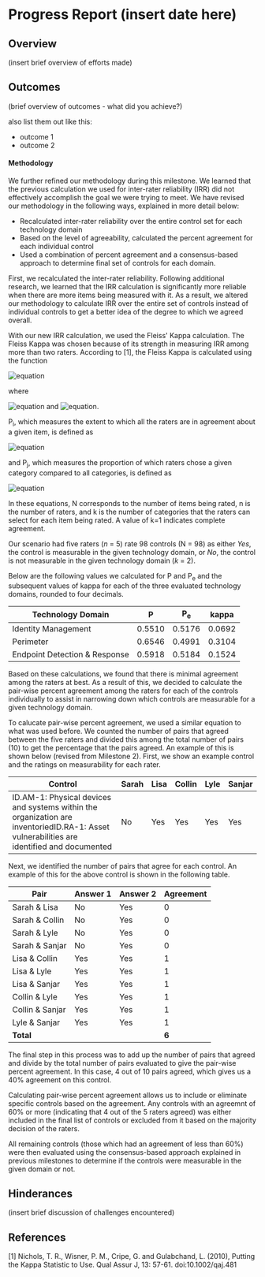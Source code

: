 # Progress Report (insert date here)
## Overview
(insert brief overview of efforts made)

## Outcomes
(brief overview of outcomes - what did you achieve?)

also list them out like this:
* outcome 1
* outcome 2

#### Methodology

We further refined our methodology during this milestone.  We learned that the previous calculation we used for inter-rater reliability (IRR) did not effectively accomplish the goal we were trying to meet.  We have revised our methodology in the following ways, explained in more detail below:
 * Recalculated inter-rater reliability over the entire control set for each technology domain
 * Based on the level of agreeability, calculated the percent agreement for each individual control
 * Used a combination of percent agreement and a consensus-based approach to determine final set of controls for each domain.

First, we recalculated the inter-rater reliability.  Following additional research, we learned that the IRR calculation is significantly more reliable when there are more items being measured with it.  As a result, we altered our methodology to calculate IRR over the entire set of controls instead of individual controls to get a better idea of the degree to which we agreed overall.

With our new IRR calculation, we used the Fleiss' Kappa calculation.  The Fleiss Kappa was chosen because of its strength in measuring IRR among more than two raters. According to [1], the Fleiss Kappa is calculated using the function  

  ![equation](http://bit.ly/2VhWuFK)

where

  ![equation](http://bit.ly/2VV7c2g) and ![equation](http://bit.ly/2VgE20l).

P<sub>i</sub>, which measures the extent to which all the raters are in agreement about a given item, is defined as

  ![equation](http://bit.ly/2VdfeWV)

and P<sub>j</sub>, which measures the proportion of which raters chose a given category compared to all categories, is defined as

  ![equation](http://bit.ly/2VXd2js)

 In these equations, N corresponds to the number of items being rated, n is the number of raters, and k is the number of categories that the raters can select for each item being rated.  A value of k=1 indicates complete agreement.

Our scenario had five raters (*n* = 5) rate 98 controls (N = 98) as either *Yes*, the control is measurable in the given technology domain, or *No*, the control is not measurable in the given technology domain (*k* = 2).  

Below are the following values we calculated for P and P<sub>e</sub> and the subsequent values of kappa for each of the three evaluated technology domains, rounded to four decimals.

| Technology Domain | P | P<sub>e</sub> | kappa |
|-------------------|---|---------------|-------|
|Identity Management|0.5510|0.5176|0.0692|
|Perimeter|0.6546|0.4991|0.3104|
|Endpoint Detection & Response|0.5918|0.5184|0.1524|

Based on these calculations, we found that there is minimal agreement among the raters at best.  As a result of this, we decided to calculate the pair-wise percent agreement among the raters for each of the controls individually to assist in narrowing down which controls are measurable for a given technology domain.

To calucate pair-wise percent agreement, we used a similar equation to what was used before. We counted the number of pairs that agreed between the five raters and divided this among the total number of pairs (10) to get the percentage that the pairs agreed.  An example of this is shown below (revised from Milestone 2).  First, we show an example control and the ratings on measurability for each rater.

| Control | Sarah | Lisa | Collin | Lyle | Sanjar |
|---------|-------|------|--------|------|--------|
| ID.AM-1: Physical devices and systems within the organization are inventoriedID.RA-1: Asset vulnerabilities are identified and documented | No | Yes | Yes | Yes | Yes |

Next, we identified the number of pairs that agree for each control.  An example of this for the above control is shown in the following table.

| Pair | Answer 1 | Answer 2 | Agreement |
|------|----------|----------|-----------|
| Sarah & Lisa | No | Yes | 0 |
| Sarah & Collin | No | Yes | 0 |
| Sarah & Lyle | No | Yes | 0 |
| Sarah & Sanjar | No | Yes | 0 |
| Lisa & Collin | Yes | Yes | 1 |
| Lisa & Lyle | Yes | Yes | 1 |
| Lisa & Sanjar | Yes | Yes | 1 |
| Collin & Lyle | Yes | Yes | 1 |
| Collin & Sanjar | Yes | Yes | 1 |
| Lyle & Sanjar | Yes | Yes | 1 |
|**Total** | | | **6** |

The final step in this process was to add up the number of pairs that agreed and divide by the total number of pairs evaluated to give the pair-wise percent agreement.  In this case, 4 out of 10 pairs agreed, which gives us a 40% agreement on this control.

Calculating pair-wise percent agreement allows us to include or eliminate specific controls based on the agreement.  Any controls with an agreemnt of 60% or more (indicating that 4 out of the 5 raters agreed) was either included in the final list of controls or excluded from it based on the majority decision of the raters.

All remaining controls (those which had an agreement of less than 60%) were then evaluated using the consensus-based approach explained in previous milestones to determine if the controls were measurable in the given domain or not. 

## Hinderances
(insert brief discussion of challenges encountered)

## References
[1] Nichols, T. R., Wisner, P. M., Cripe, G. and Gulabchand, L. (2010), Putting the Kappa Statistic to Use. Qual Assur J, 13: 57-61. doi:10.1002/qaj.481
